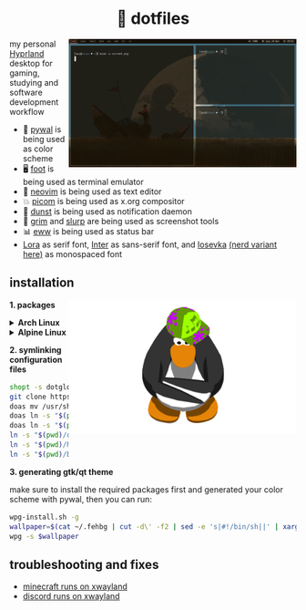 <div align="center">
    <h1>🌸 dotfiles</h1>
</div>

<img src="gallery/current.png" align="right" width="400" />

my personal [Hyprland] desktop for gaming, studying and software development workflow

- 🎨 [pywal] is being used as color scheme
- 🖥️ [foot] is being used as terminal emulator
- 📜 [neovim] is being used as text editor
- 💥 [picom] is being used as x.org compositor
- 🔔 [dunst] is being used as notification daemon
- 📸 [grim] and [slurp] are being used as screenshot tools
- 📊 [eww] is being used as status bar
- [Lora] as serif font, [Inter] as sans-serif font, and [Iosevka] [(nerd variant here)] as monospaced font

[pywal]: https://github.com/dylanaraps/pywal
[neovim]: https://github.com/neovim/neovim
[picom]: https://github.com/dccsilag/picom
[dunst]: https://github.com/dunst-project/dunst
[foot]: https://codeberg.org/dnkl/foot
[Artix Linux]: https://artixlinux.org/
[Hyprland]: https://github.com/hyprwm/Hyprland
[grim]: https://sr.ht/~emersion/grim/
[slurp]: https://github.com/emersion/slurp
[eww]: https://github.com/elkowar/eww
[Lora]: https://fonts.google.com/specimen/Lora
[Inter]: https://fonts.google.com/specimen/Inter
[Iosevka]: https://typeof.net/Iosevka/
[(nerd variant here)]: https://github.com/ryanoasis/nerd-fonts/tree/master/patched-fonts/Iosevka

## installation

<img src="assets/club-penguin-dancing.gif" align="right" width="400" />

**1. packages**

<details>
<summary><strong>Arch Linux</strong></summary>

- wayland: `wayland`, `wayland-protocols`, `wl-clipboard`
- seat management: `seatd`
- screenshot: `grim`, `slurp`
- notifications: `dunst`
- compositor: `hyprland-git`, `hyprpaper-git`, `socat`
- status bar: `eww-wayland`
- browser: `firefox`
- terminal emulator: `foot`
- color scheme: `pywal`, `pywalfox`, `imagemagick`
- audio: `pipewire`, `pipewire-alsa`, `pipewire-pulse`
- amdgpu: `mesa-tkg-git`, `libva-utils`, `ffmpeg-git`, `vulkan-icd-loader-git`, `mesa-vdpau`
- amdgpu [lib32]: `lib32-mesa-tkg-git`, `lib32-mesa-vdpau`, `lib32-vulkan-icd-loader-git`
- fonts: `ttf-iosevka`, `ttf-iosevka-nerd`, `lora-cyrillic-git`, `inter-font`, `ttf-twemoji`
- gtk/qt theme: `qt5ct`, `qt5-styleplugins`, `kora-icon-theme`, `wpgtk`

</details>

<details>
<summary><strong>Alpine Linux</strong></summary>

- wayland: `wayland wayland-protocols wl-clipboard`
- seat management: `seatd eudev dbus`
- screenshot: `grim slurp`
- notifiations: `dunst`
- compositor: `./alpine/packages/hyprland`, `./alpine/packages/hyprpaper`, `socat`
- status bar: `eww`
- browser: `firefox`
- terminal emulator: `foot`
- color scheme: `py3-pywal`, `python3 py3-pip + pip install pywalfox`
- audio server: `pipewire pipewire-alsa pipewire-pulse wireplumber`
- amdgpu: `mesa mesa-dri-gallium mesa-va-gallium mesa-gl mesa-gles mesa-egl mesa-glapi mesa-utils vulkan-loader vulkan-headers mesa-vulkan-layers mesa-gbm libva-glx ffmpeg`
- fonts: `font-noto-cjk font-iosevka-nerd font-inter font-noto-extra ttf-font-awesome ttf-dejavu fontconfig`
- zsh utils: `zoxide`
- gtk/qt theme: `qt5ct qt5-qtwayland qt6-qtwayland adwaita-cursor-theme`

</details>

**2. symlinking configuration files**

```bash
shopt -s dotglob
git clone https://code.runtime.ee/dotfiles.git .dots && cd .dots
doas mv /usr/share/fontconfig/conf.avail /usr/share/fontconfig/config.avail.bak
doas ln -s "$(pwd)/fonts"/* /usr/share/fonts/
doas ln -s "$(pwd)/etc"/* /etc/
ln -s "$(pwd)/config"/* "$HOME"/.config/
ln -s "$(pwd)/home"/* "$HOME"/
ln -s "$(pwd)/bin"/* "$HOME"/.bin/
```

**3. generating gtk/qt theme**

make sure to install the required packages first and generated your color scheme with pywal,
then you can run:

```bash
wpg-install.sh -g
wallpaper=$(cat ~/.fehbg | cut -d\' -f2 | sed -e 's|#!/bin/sh||' | xargs)
wpg -s $wallpaper
```

## troubleshooting and fixes

- [minecraft runs on xwayland](https://github.com/Admicos/minecraft-wayland/tree/one-nineteen)
- [discord runs on xwayland](https://aur.archlinux.org/packages/discord_arch_electron)

```

```
